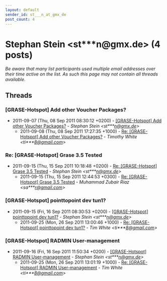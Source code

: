 ```yaml
---
layout: default
sender_id: st___n_at_gmx_de
post_count: 4
---
```


# Stephan Stein <st***n<span>@</span>gmx.de> (4 posts)

_Be aware that many list participants used multiple email addresses over their time active on the list. As such this page may not contain all threads available._

## Threads

### [GRASE-Hotspot] Add other Voucher Packages?
+ 2011-09-07 (Thu, 08 Sep 2011 08:30:12 +0200) - [[GRASE-Hotspot] Add other Voucher Packages?](/archive/2011/09/93c88bfa8943692351dfb16c079bafb2369975fcfb094531c46dbf5328cbdd48) - _Stephan Stein \<st***n@gmx.de\>_
  + 2011-09-08 (Thu, 08 Sep 2011 17:27:35 +1000) - [Re: [GRASE-Hotspot] Add other Voucher Packages?](/archive/2011/09/bad19b97fb51c699feb491f15c82b477f0da412851271fbe0fd6127203044d8b) - _Timothy White \<ti***8@gmail.com\>_

### Re: [GRASE-Hotspot] Grase 3.5 Tested
+ 2011-09-15 (Thu, 15 Sep 2011 10:18:48 +0200) - [Re: [GRASE-Hotspot] Grase 3.5 Tested](/archive/2011/09/802d53a35af933a3698b8a2e3ae225ae9be506c38347729d6bab7c0c1ed747e3) - _Stephan Stein \<st***n@gmx.de\>_
  + 2011-09-15 (Thu, 15 Sep 2011 12:44:53 +0300) - [Re: [GRASE-Hotspot] Grase 3.5 Tested](/archive/2011/09/ccf76fea365b14284ea6eb6c760321505bad674f20e662c6187de188e9148bca) - _Muhammad Zubair Riaz \<sa***r@gmail.com\>_

### [GRASE-Hotspot] pointtopoint dev tun1?
+ 2011-09-15 (Fri, 16 Sep 2011 08:30:53 +0200) - [[GRASE-Hotspot] pointtopoint dev tun1?](/archive/2011/09/d6d5caf21b524e222fbc67a242ef937cc6c0465a8ddba7eaaa41859be5d639d9) - _Stephan Stein \<st***n@gmx.de\>_
  + 2011-09-25 (Mon, 26 Sep 2011 13:00:46 +1000) - [Re: [GRASE-Hotspot] pointtopoint dev tun1?](/archive/2011/09/ac4d12a5097f03cbc6ca4dff6b30972e13d17d56254fdcc746deed05b6bc6f37) - _Tim White \<ti***8@gmail.com\>_

### [GRASE-Hotspot] RADMIN User-management
+ 2011-09-16 (Fri, 16 Sep 2011 11:50:34 +0200) - [[GRASE-Hotspot] RADMIN User-management](/archive/2011/09/a0481997670f36fa7bd7842b76062c295cb5f80c343935ec62ded653c8f4339e) - _Stephan Stein \<st***n@gmx.de\>_
  + 2011-09-25 (Mon, 26 Sep 2011 13:01:19 +1000) - [Re: [GRASE-Hotspot] RADMIN User-management](/archive/2011/09/dd7e60d4d0eaf718dbe874343a83e90a0cc6adba78fce32c667cf7feba1ca15a) - _Tim White \<ti***8@gmail.com\>_

